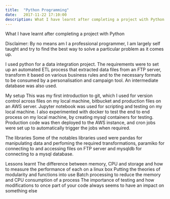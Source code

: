 ```yaml
---
title:  "Python Programming"
date:   2017-11-22 17:10:00
description: What I have learnt after completing a project with Python
---
```

What I have learnt after completing a project with Python

Disclaimer: By no means am I a professional programmer, I am largely self taught and try to find the best way to solve a particular problem as it comes up.

I used python for a data integration project. The requirements were to set up an automated ETL process that extracted data files from an FTP server, transform it based on various business rules and to the necessary formats to be consumed by a personalisation and campaign tool. An intermediate database was also used.

My setup
This was my first introduction to git, which I used for version control across files on my local machine, bitbucket and production files on an AWS server. Jupyter notebook was used for scripting and testing on my local machine. I also experimented with docker to test the end to end process on my local machine, by creating mysql containers for testing. Production code was then deployed to the AWS instance, and cron jobs were set up to automatically trigger the jobs when required.

The libraries
Some of the notables libraries used were pandas for manipulating data and perfoming the required transformations, paramiko for connecting to and accessing files on FTP server and mysqldb for connecting to a mysql database.

Lessons learnt
The difference between memory, CPU and storage and how to measure the performance of each on a linux box
Putting the theories of modularity and functions into use
Batch processing to reduce the memory and CPU consumption of a process
The importance of testing and how modifications to once part of your code always seems to have an impact on something else
